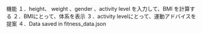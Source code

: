 機能
１．height、 weight 、gender 、activity level を入力して、BMI を計算する
２．BMIにとって、体系を表示
３．activity levelにとって、運動アドバイスを提案
４．Data saved  in fitness_data.json


